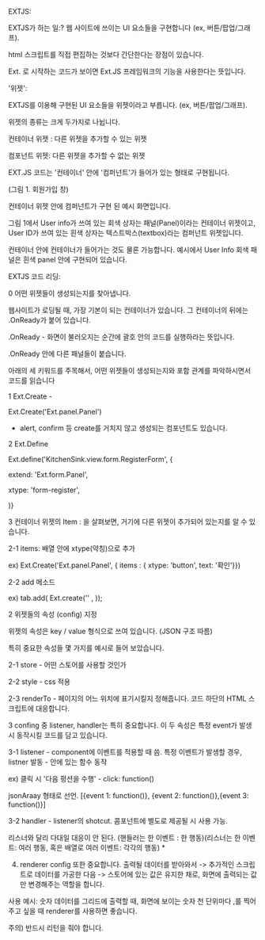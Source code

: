 EXTJS: 

EXTJS가 하는 일:? 웹 사이트에 쓰이는 UI 요소들을 구현합니다 (ex, 버튼/팝업/그래프). 

html 스크립트를 직접 편집하는 것보다 간단한다는 장점이 있습니다. 

Ext. 로 시작하는 코드가 보이면  Ext.JS 프레임워크의 기능을 사용한다는 뜻입니다. 



'위젯': 

EXTJS를 이용해 구현된 UI 요소들을 위젯이라고 부릅니다. (ex, 버튼/팝업/그래프). 

위젯의 종류는 크게 두가지로 나뉩니다.  

컨테이너 위젯 : 다른 위젯을 추가할 수 있는 위젯 

컴포넌트 위젯:  다른 위젯을 추가할 수 없는 위젯




EXT.JS 코드는 '컨테이너' 안에 '컴퍼넌트'가 들어가 있는 형태로 구현됩니다. 



(그림 1. 회원가입 창) 

컨테이너 위젯 안에 컴퍼넌트가 구현 된 예시 화면입니다. 

그림 1에서 User info가 쓰여 있는 회색 상자는 패널(Panel)이라는 컨테이너 위젯이고, User ID가 쓰여 있는 흰색 상자는 텍스트박스(textbox)라는 컴퍼넌트 위젯입니다. 

컨테이너 안에 컨테이너가 들어가는 것도 물론 가능합니다. 예시에서 User Info 회색 패널은 흰색 panel 안에 구현되어 있습니다. 


EXTJS 코드 리딩: 


0 어떤 위젯들이 생성되는지를 찾아냅니다.  

웹사이트가 로딩될 때, 가장 기본이 되는 컨테이너가 있습니다. 그 컨테이너의 뒤에는 .OnReady가 붙어 있습니다. 

.OnReady - 화면이 불러오지는 순간에 괄호 안의 코드를 실행하라는 뜻입니다.

.OnReady 안에 다른 패널들이 붙습니다. 

아래의 세 키워드를 주목해서, 어떤 위젯들이 생성되는지와 포함 관계를 파악하시면서 코드를 읽습니다

1 Ext.Create -

 Ext.Create('Ext.panel.Panel') 

* alert, confirm 등 create를 거치지 않고 생성되는 컴포넌트도 있습니다. 

2 Ext.Define

Ext.define('KitchenSink.view.form.RegisterForm', {

extend: 'Ext.form.Panel',

xtype: 'form-register',

)}

3 컨테이너 위젯의  Item : 을 살펴보면, 거기에 다른 위젯이 추가되어 있는지를 알 수 있습니다. 

2-1 items: 배열 안에 xtype(약칭)으로 추가

ex)  Ext.Create('Ext.panel.Panel', { items : { xtype: 'button', text: '확인'}})

2-2 add 메소드   

ex) tab.add( Ext.create('' , ));  


2 위젯들의 속성 (config) 지정 

위젯의 속성은 key / value 형식으로 쓰여 있습니다.  (JSON 구조 따름) 

특히 중요한 속성들 몇 가지를 예시로 들어 보았습니다. 

2-1 store - 어떤 스토어를 사용할 것인가 

2-2 style - css 적용

2-3 renderTo - 페이지의 어느 위치에 표기시킬지 정해줍니다. 코드 하단의 HTML 스크립트에 대응합니다. 


3 confing 중 listener, handler는 특히 중요합니다. 이 두 속성은 특정 event가 발생 시 동작시킬 코드를 담고 있습니다.  

3-1 listener - component에 이벤트를 적용할 때 씀. 특정 이벤트가 발생할 경우, listner 발동 - 안에 있는 함수 동작

ex) 클릭 시 '다음 펑션을 수행' - click: function()

jsonAraay 형태로 선언. [{event 1: function()}, {event 2: function()},{event 3: function()}]

3-2 handler -  listener의 shotcut. 콤포넌트에 별도로 제공될 시 사용 가능. 

리스너와 달리 다대일 대응이 안 된다. (핸들러는 한 이벤트 : 한 행동)(리스너는 한 이벤트: 여러 행동, 혹은 배열로 여러 이벤트: 각각의 행동) 
	* 


4.  renderer config 또한 중요합니다.  출력될 데이터를 받아와서 -> 추가적인 스크립트로 데이터를 가공한 다음 -> 스토어에 있는 값은 유지한 채로, 화면에 출력되는 값만 변경해주는 역할을 합니다. 

사용 예시: 숫자 데이터를 그리드에 출력할 때, 화면에 보이는 숫자 천 단위마다 ,를 찍어주고 싶을 때 renderer를 사용하면 좋습니다. 

주의) 반드시 리턴을 줘야 합니다.
